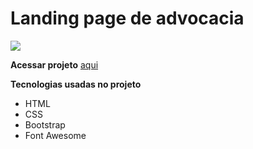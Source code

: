 # Landing page de advocacia

![](https://github.com/antoniomarcelino/law-firm-landing-page/blob/master/assets/img/preview-pt.png)

**Acessar projeto** [aqui](https://law-firm-landing-page.vercel.app) 

**Tecnologias usadas no projeto**
* HTML
* CSS
* Bootstrap
* Font Awesome
